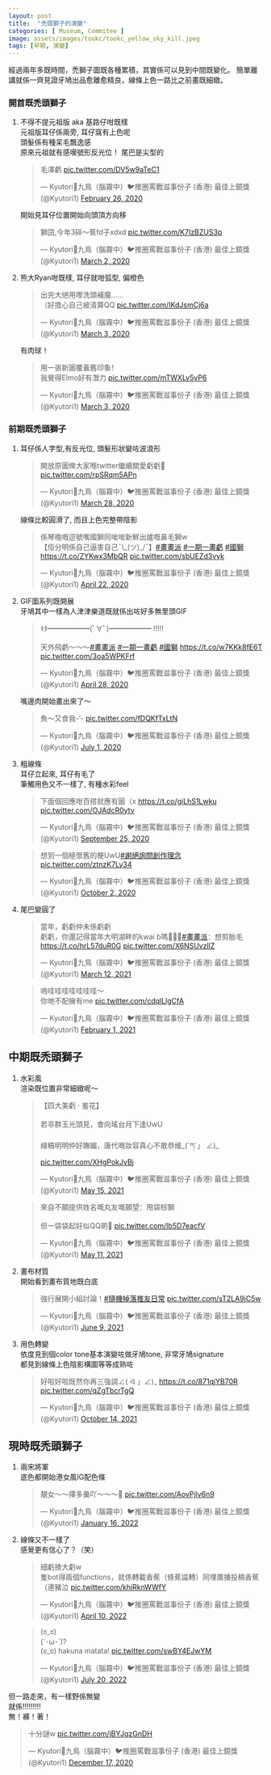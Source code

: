 ```yaml
---
layout: post
title:  "禿頭獅子的演變"
categories: [ Museum, Commitee ]
image: assets/images/tookc/tookc_yellow_sky_kill.jpeg
tags: [早期, 演變]
---
```

經過兩年多既時間，禿獅子圖既各種累積，其實係可以見到中間既變化。
簡單離講就係一齊見證牙鳩出品愈離愈精良，線條上色一路比之前畫既細緻。

### 開首既禿頭獅子
<ol>
<li>
不得不提元祖版
aka 基路仔咁既樣<br>
元祖版耳仔係兩旁, 耳仔窩有上色呢<br>
頭髮係有種呆毛飄逸感<br>
原來元祖就有感嘆號形反光位！
尾巴是尖型的
<blockquote class="twitter-tweet"><p lang="ja" dir="ltr">毛澤虧 <a href="https://t.co/DV5w9aTeC1">pic.twitter.com/DV5w9aTeC1</a></p>&mdash; Kyutori🔸九鳥（腦霧中）🐦推圈罵戰滋事份子 (香港) 最佳上鏡獎 (@Kyutori1) <a href="https://twitter.com/Kyutori1/status/1232639217903136769?ref_src=twsrc%5Etfw">February 26, 2020</a></blockquote> <script async src="https://platform.twitter.com/widgets.js" charset="utf-8"></script>

開始見耳仔位置開始向頭頂方向移
<blockquote class="twitter-tweet"><p lang="zh" dir="ltr">獅囝,今年3碎～蕉fd子xdxd <a href="https://t.co/K7IzBZUS3p">pic.twitter.com/K7IzBZUS3p</a></p>&mdash; Kyutori🔸九鳥（腦霧中）🐦推圈罵戰滋事份子 (香港) 最佳上鏡獎 (@Kyutori1) <a href="https://twitter.com/Kyutori1/status/1234463019595231232?ref_src=twsrc%5Etfw">March 2, 2020</a></blockquote> <script async src="https://platform.twitter.com/widgets.js" charset="utf-8"></script>
</li>

<li>
熊大Ryan咁既樣, 耳仔就咁弧型, 偏橙色
<blockquote class="twitter-tweet"><p lang="zh" dir="ltr">出完大絕用嚟洗頭補魔......<br>（好擔心自己被清算QQ <a href="https://t.co/IKdJsmCj6a">pic.twitter.com/IKdJsmCj6a</a></p>&mdash; Kyutori🔸九鳥（腦霧中）🐦推圈罵戰滋事份子 (香港) 最佳上鏡獎 (@Kyutori1) <a href="https://twitter.com/Kyutori1/status/1234737199687454721?ref_src=twsrc%5Etfw">March 3, 2020</a></blockquote> <script async src="https://platform.twitter.com/widgets.js" charset="utf-8"></script>

有肉球！
<blockquote class="twitter-tweet"><p lang="zh" dir="ltr">用一張新圖覆蓋舊印象！<br>我覺得Elmo好有潛力 <a href="https://t.co/mTWXLv5vP6">pic.twitter.com/mTWXLv5vP6</a></p>&mdash; Kyutori🔸九鳥（腦霧中）🐦推圈罵戰滋事份子 (香港) 最佳上鏡獎 (@Kyutori1) <a href="https://twitter.com/Kyutori1/status/1234708397573828608?ref_src=twsrc%5Etfw">March 3, 2020</a></blockquote> <script async src="https://platform.twitter.com/widgets.js" charset="utf-8"></script>
</li>
</ol>

### 前期既禿頭獅子
<ol>
<li>
耳仔係人字型,有反光位, 頭髮形狀變咗波浪形
<blockquote class="twitter-tweet"><p lang="zh" dir="ltr">開放原圖俾大家喺twitter繼續關愛虧虧🥰 <a href="https://t.co/rpSRqm5APn">pic.twitter.com/rpSRqm5APn</a></p>&mdash; Kyutori🔸九鳥（腦霧中）🐦推圈罵戰滋事份子 (香港) 最佳上鏡獎 (@Kyutori1) <a href="https://twitter.com/Kyutori1/status/1243894220101799937?ref_src=twsrc%5Etfw">March 28, 2020</a></blockquote> <script async src="https://platform.twitter.com/widgets.js" charset="utf-8"></script>

線條比較圓滑了, 而且上色完整帶陰影
<blockquote class="twitter-tweet"><p lang="ja" dir="ltr">係琴晚嘅逗號嘴國獅同啱啱新鮮出爐嘅鼻毛獅w<br>【佢分明係自己逼害自己¯\_(ツ)_/¯】<a href="https://twitter.com/hashtag/%E7%95%AB%E7%95%AB%E6%B4%BE?src=hash&amp;ref_src=twsrc%5Etfw">#畫畫派</a> <a href="https://twitter.com/hashtag/%E4%B8%80%E6%9C%9F%E4%B8%80%E7%95%AB%E8%99%A7?src=hash&amp;ref_src=twsrc%5Etfw">#一期一畫虧</a> <a href="https://twitter.com/hashtag/%E5%9C%8B%E7%8D%85?src=hash&amp;ref_src=twsrc%5Etfw">#國獅</a> <a href="https://t.co/ZYKwx3MbQR">https://t.co/ZYKwx3MbQR</a> <a href="https://t.co/sbUEZd3vyk">pic.twitter.com/sbUEZd3vyk</a></p>&mdash; Kyutori🔸九鳥（腦霧中）🐦推圈罵戰滋事份子 (香港) 最佳上鏡獎 (@Kyutori1) <a href="https://twitter.com/Kyutori1/status/1252943441052397575?ref_src=twsrc%5Etfw">April 22, 2020</a></blockquote> <script async src="https://platform.twitter.com/widgets.js" charset="utf-8"></script>
</li>

<li>
GIF圖系列既開展<br>
牙鳩其中一樣為人津津樂道既就係出咗好多無里頭GIF<br>
<blockquote class="twitter-tweet"><p lang="ja" dir="ltr">ｷﾀ━━━━━━(ﾟ∀ﾟ)━━━━━━ !!!!!<br><br>天外飛虧～～～<a href="https://twitter.com/hashtag/%E7%95%AB%E7%95%AB%E6%B4%BE?src=hash&amp;ref_src=twsrc%5Etfw">#畫畫派</a> <a href="https://twitter.com/hashtag/%E4%B8%80%E6%9C%9F%E4%B8%80%E7%95%AB%E8%99%A7?src=hash&amp;ref_src=twsrc%5Etfw">#一期一畫虧</a> <a href="https://twitter.com/hashtag/%E5%9C%8B%E7%8D%85?src=hash&amp;ref_src=twsrc%5Etfw">#國獅</a> <a href="https://t.co/w7KKk8fE6T">https://t.co/w7KKk8fE6T</a> <a href="https://t.co/3oa5WPKFrf">pic.twitter.com/3oa5WPKFrf</a></p>&mdash; Kyutori🔸九鳥（腦霧中）🐦推圈罵戰滋事份子 (香港) 最佳上鏡獎 (@Kyutori1) <a href="https://twitter.com/Kyutori1/status/1255049297952821248?ref_src=twsrc%5Etfw">April 28, 2020</a></blockquote> <script async src="https://platform.twitter.com/widgets.js" charset="utf-8"></script>

嘴邊肉開始畫出來了～
<blockquote class="twitter-tweet"><p lang="zh" dir="ltr">魚～又食我-‘- <a href="https://t.co/fDQKfTxLtN">pic.twitter.com/fDQKfTxLtN</a></p>&mdash; Kyutori🔸九鳥（腦霧中）🐦推圈罵戰滋事份子 (香港) 最佳上鏡獎 (@Kyutori1) <a href="https://twitter.com/Kyutori1/status/1278193286226665472?ref_src=twsrc%5Etfw">July 1, 2020</a></blockquote> <script async src="https://platform.twitter.com/widgets.js" charset="utf-8"></script>
</li>

<li>粗線條<br>
耳仔立起來, 耳仔有毛了<br>
筆觸用色又不一樣了, 有種水彩feel
<blockquote class="twitter-tweet"><p lang="zh" dir="ltr">下面個回應咁百搭就應有圖（x <a href="https://t.co/giLhS1Lwku">https://t.co/giLhS1Lwku</a> <a href="https://t.co/OJAdcR0ytv">pic.twitter.com/OJAdcR0ytv</a></p>&mdash; Kyutori🔸九鳥（腦霧中）🐦推圈罵戰滋事份子 (香港) 最佳上鏡獎 (@Kyutori1) <a href="https://twitter.com/Kyutori1/status/1309355769943347201?ref_src=twsrc%5Etfw">September 25, 2020</a></blockquote> <script async src="https://platform.twitter.com/widgets.js" charset="utf-8"></script>

<blockquote class="twitter-tweet"><p lang="zh" dir="ltr">想到一個極懷舊的梗UwU<a href="https://twitter.com/hashtag/%E8%AC%9D%E7%B5%95%E8%A9%A2%E5%95%8F%E5%89%B5%E4%BD%9C%E7%90%86%E5%BF%B5?src=hash&amp;ref_src=twsrc%5Etfw">#謝絕詢問創作理念</a> <a href="https://t.co/ztnzK7Ly34">pic.twitter.com/ztnzK7Ly34</a></p>&mdash; Kyutori🔸九鳥（腦霧中）🐦推圈罵戰滋事份子 (香港) 最佳上鏡獎 (@Kyutori1) <a href="https://twitter.com/Kyutori1/status/1311930766381576192?ref_src=twsrc%5Etfw">October 2, 2020</a></blockquote> <script async src="https://platform.twitter.com/widgets.js" charset="utf-8"></script>
</li>

<li>尾巴變圓了<br>
<blockquote class="twitter-tweet"><p lang="zh" dir="ltr">當年，虧虧仲未係虧虧<br>虧虧，你還記得當年大明湖畔的kwai b嗎🥺🥺🥺<a href="https://twitter.com/hashtag/%E7%95%AB%E7%95%AB%E6%B4%BE?src=hash&amp;ref_src=twsrc%5Etfw">#畫畫派</a>：想剪胎毛 <a href="https://t.co/hrL57duR0G">https://t.co/hrL57duR0G</a> <a href="https://t.co/X6NSUvzllZ">pic.twitter.com/X6NSUvzllZ</a></p>&mdash; Kyutori🔸九鳥（腦霧中）🐦推圈罵戰滋事份子 (香港) 最佳上鏡獎 (@Kyutori1) <a href="https://twitter.com/Kyutori1/status/1370343642422931457?ref_src=twsrc%5Etfw">March 12, 2021</a></blockquote> <script async src="https://platform.twitter.com/widgets.js" charset="utf-8"></script>

<blockquote class="twitter-tweet"><p lang="zh" dir="ltr">嗚哇哇哇哇哇哇哇～<br>你哋不配擁有me <a href="https://t.co/cdqlLlgCfA">pic.twitter.com/cdqlLlgCfA</a></p>&mdash; Kyutori🔸九鳥（腦霧中）🐦推圈罵戰滋事份子 (香港) 最佳上鏡獎 (@Kyutori1) <a href="https://twitter.com/Kyutori1/status/1356136179972751362?ref_src=twsrc%5Etfw">February 1, 2021</a></blockquote> <script async src="https://platform.twitter.com/widgets.js" charset="utf-8"></script>
</li>
</ol>

## 中期既禿頭獅子
<ol>
<li>水彩風<br>
渲染既位置非常細緻呢～
<blockquote class="twitter-tweet"><p lang="zh" dir="ltr">【四大美虧 · 羞花】<br><br>若非群玉光頭見，會向瑤台月下逢UwU<br><br>線稿明明仲好嫵媚，唐代嘅妝容真心不敢恭維_(´ཀ`」 ∠)_ <a href="https://t.co/XHgPokJvBj">pic.twitter.com/XHgPokJvBj</a></p>&mdash; Kyutori🔸九鳥（腦霧中）🐦推圈罵戰滋事份子 (香港) 最佳上鏡獎 (@Kyutori1) <a href="https://twitter.com/Kyutori1/status/1393444361862488065?ref_src=twsrc%5Etfw">May 15, 2021</a></blockquote> <script async src="https://platform.twitter.com/widgets.js" charset="utf-8"></script>

<blockquote class="twitter-tweet"><p lang="zh" dir="ltr">來自不願提供姓名嘅丸友嘅願望：甩袋棕獅<br><br>但一袋袋起好似QQ啲🥺 <a href="https://t.co/Ib5D7eacfV">pic.twitter.com/Ib5D7eacfV</a></p>&mdash; Kyutori🔸九鳥（腦霧中）🐦推圈罵戰滋事份子 (香港) 最佳上鏡獎 (@Kyutori1) <a href="https://twitter.com/Kyutori1/status/1392126685764407301?ref_src=twsrc%5Etfw">May 11, 2021</a></blockquote> <script async src="https://platform.twitter.com/widgets.js" charset="utf-8"></script>
</li>

<li>畫布材質<br>
開始看到畫布質地既白底
<blockquote class="twitter-tweet"><p lang="ja" dir="ltr">強行展開小組討論！<a href="https://twitter.com/hashtag/%E9%9A%A8%E6%A9%9F%E6%8E%89%E8%90%BD%E6%8E%A8%E5%8F%8B%E6%97%A5%E5%B8%B8?src=hash&amp;ref_src=twsrc%5Etfw">#隨機掉落推友日常</a> <a href="https://t.co/sT2LA9jC5w">pic.twitter.com/sT2LA9jC5w</a></p>&mdash; Kyutori🔸九鳥（腦霧中）🐦推圈罵戰滋事份子 (香港) 最佳上鏡獎 (@Kyutori1) <a href="https://twitter.com/Kyutori1/status/1402596181423783946?ref_src=twsrc%5Etfw">June 9, 2021</a></blockquote> <script async src="https://platform.twitter.com/widgets.js" charset="utf-8"></script>
</li>
<li>用色轉變</br>
依度見到個color tone基本演變咗做牙鳩tone, 非常牙鳩signature<br>
都見到線條上色陰影構圖等等成熟咗
<blockquote class="twitter-tweet"><p lang="zh" dir="ltr">好啦好啦既然你再三強調∠( ᐛ 」∠)_ <a href="https://t.co/871qjYB70R">https://t.co/871qjYB70R</a> <a href="https://t.co/qZgTbcrTgQ">pic.twitter.com/qZgTbcrTgQ</a></p>&mdash; Kyutori🔸九鳥（腦霧中）🐦推圈罵戰滋事份子 (香港) 最佳上鏡獎 (@Kyutori1) <a href="https://twitter.com/Kyutori1/status/1448500069213163529?ref_src=twsrc%5Etfw">October 14, 2021</a></blockquote> <script async src="https://platform.twitter.com/widgets.js" charset="utf-8"></script>
</li>
</ol>

## 現時既禿頭獅子
<ol>
<li>兩宋將軍<br>
底色都開始港女風IG配色條
<blockquote class="twitter-tweet"><p lang="ja" dir="ltr">靚女～～𢳂多羹吖～～～🥺 <a href="https://t.co/AovPjlv6n9">pic.twitter.com/AovPjlv6n9</a></p>&mdash; Kyutori🔸九鳥（腦霧中）🐦推圈罵戰滋事份子 (香港) 最佳上鏡獎 (@Kyutori1) <a href="https://twitter.com/Kyutori1/status/1482632194980200458?ref_src=twsrc%5Etfw">January 16, 2022</a></blockquote> <script async src="https://platform.twitter.com/widgets.js" charset="utf-8"></script>
</li>
<li>線條又不一樣了<br>
感覺更有信心了？（笑）
<blockquote class="twitter-tweet"><p lang="zh" dir="ltr">細虧揸大虧w<br>隻bot得兩個functions，就係轉載香蕉（條蕉識轉）同埋廣播投稿香蕉（連豬泣 <a href="https://t.co/khiRknWWfY">pic.twitter.com/khiRknWWfY</a></p>&mdash; Kyutori🔸九鳥（腦霧中）🐦推圈罵戰滋事份子 (香港) 最佳上鏡獎 (@Kyutori1) <a href="https://twitter.com/Kyutori1/status/1513073739126423554?ref_src=twsrc%5Etfw">April 10, 2022</a></blockquote> <script async src="https://platform.twitter.com/widgets.js" charset="utf-8"></script>

<blockquote class="twitter-tweet"><p lang="et" dir="ltr">(ಠ_ಠ)<br>(´･ω･`)?<br>(ಠ_ಠ) hakuna matata! <a href="https://t.co/swBY4EJwYM">pic.twitter.com/swBY4EJwYM</a></p>&mdash; Kyutori🔸九鳥（腦霧中）🐦推圈罵戰滋事份子 (香港) 最佳上鏡獎 (@Kyutori1) <a href="https://twitter.com/Kyutori1/status/1549728616430575616?ref_src=twsrc%5Etfw">July 20, 2022</a></blockquote> <script async src="https://platform.twitter.com/widgets.js" charset="utf-8"></script>
</li>
</ol>

但一路走來，有一樣野係無變<br>
就係!!!!!!!!!<br>
無！褲！著！
<blockquote class="twitter-tweet"><p lang="ja" dir="ltr">十分謎w <a href="https://t.co/jBYJqzGnDH">pic.twitter.com/jBYJqzGnDH</a></p>&mdash; Kyutori🔸九鳥（腦霧中）🐦推圈罵戰滋事份子 (香港) 最佳上鏡獎 (@Kyutori1) <a href="https://twitter.com/Kyutori1/status/1339449736747601920?ref_src=twsrc%5Etfw">December 17, 2020</a></blockquote> <script async src="https://platform.twitter.com/widgets.js" charset="utf-8"></script>